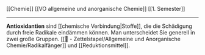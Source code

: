 [[Chemie]] [[VO allgemeine und anorganische Chemie]] [[1. Semester]]

---

**Antioxidantien** sind [[chemische Verbindung|Stoffe]], die die Schädigung durch freie Radikale eindämmen können. Man unterscheidet Sie generell in zwei große Gruppen. [[📄 - Zettelstapel/Allgemeine und Anorganische Chemie/Radikalfänger]] und [[Reduktionsmittel]].
